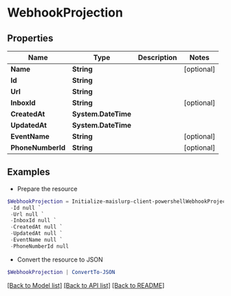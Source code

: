 # WebhookProjection
## Properties

Name | Type | Description | Notes
------------ | ------------- | ------------- | -------------
**Name** | **String** |  | [optional] 
**Id** | **String** |  | 
**Url** | **String** |  | 
**InboxId** | **String** |  | [optional] 
**CreatedAt** | **System.DateTime** |  | 
**UpdatedAt** | **System.DateTime** |  | 
**EventName** | **String** |  | [optional] 
**PhoneNumberId** | **String** |  | [optional] 

## Examples

- Prepare the resource
```powershell
$WebhookProjection = Initialize-maislurp-client-powershellWebhookProjection  -Name null `
 -Id null `
 -Url null `
 -InboxId null `
 -CreatedAt null `
 -UpdatedAt null `
 -EventName null `
 -PhoneNumberId null
```

- Convert the resource to JSON
```powershell
$WebhookProjection | ConvertTo-JSON
```

[[Back to Model list]](../README#documentation-for-models) [[Back to API list]](../README#documentation-for-api-endpoints) [[Back to README]](../README)

